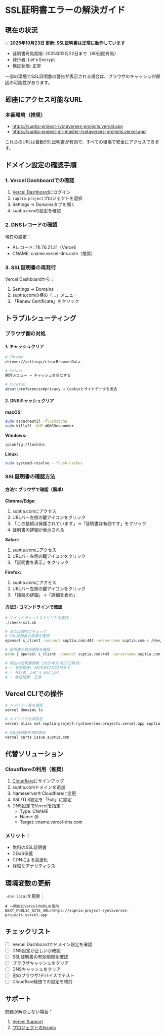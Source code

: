 # SSL証明書エラーの解決ガイド

## 現在の状況

✅ **2025年10月23日 更新: SSL証明書は正常に動作しています**

- 証明書有効期限: 2025年12月22日まで（60日間有効）
- 発行者: Let's Encrypt
- 検証状態: 正常

一部の環境でSSL証明書の警告が表示される場合は、ブラウザのキャッシュが原因の可能性があります。

## 即座にアクセス可能なURL

### 本番環境（推奨）

- https://suptia-project-ryotaverses-projects.vercel.app
- https://suptia-project-git-master-ryotaverses-projects.vercel.app

これらのURLは自動SSL証明書が有効で、すべての環境で安全にアクセスできます。

## ドメイン設定の確認手順

### 1. Vercel Dashboardでの確認

1. [Vercel Dashboard](https://vercel.com/dashboard)にログイン
2. `suptia-project`プロジェクトを選択
3. Settings → Domainsタブを開く
4. suptia.comの設定を確認

### 2. DNSレコードの確認

現在の設定：

- Aレコード: 76.76.21.21（Vercel）
- CNAME: cname.vercel-dns.com（推奨）

### 3. SSL証明書の再発行

Vercel Dashboardから：

1. Settings → Domains
2. suptia.comの横の「...」メニュー
3. 「Renew Certificate」をクリック

## トラブルシューティング

### ブラウザ側の対処

#### 1. キャッシュクリア

```bash
# Chrome
chrome://settings/clearBrowserData

# Safari
開発メニュー → キャッシュを空にする

# Firefox
about:preferences#privacy → Cookieとサイトデータを消去
```

#### 2. DNSキャッシュクリア

**macOS:**

```bash
sudo dscacheutil -flushcache
sudo killall -HUP mDNSResponder
```

**Windows:**

```bash
ipconfig /flushdns
```

**Linux:**

```bash
sudo systemd-resolve --flush-caches
```

### SSL証明書の確認方法

#### 方法1: ブラウザで確認（簡単）

**Chrome/Edge:**

1. suptia.comにアクセス
2. URLバー左側の鍵アイコンをクリック
3. 「この接続は保護されています」→「証明書は有効です」をクリック
4. 証明書の詳細が表示される

**Safari:**

1. suptia.comにアクセス
2. URLバー左側の鍵アイコンをクリック
3. 「証明書を表示」をクリック

**Firefox:**

1. suptia.comにアクセス
2. URLバー左側の鍵アイコンをクリック
3. 「接続の詳細」→「詳細を表示」

#### 方法2: コマンドラインで確認

```bash
# クイックチェックスクリプトを実行
./check-ssl.sh

# または個別にチェック
# SSL証明書の詳細を確認
openssl s_client -connect suptia.com:443 -servername suptia.com < /dev/null

# 証明書の有効期限を確認
echo | openssl s_client -connect suptia.com:443 -servername suptia.com 2>/dev/null | openssl x509 -noout -dates

# 現在の証明書情報（2025年10月23日時点）
# ✅ 有効期限: 2025年12月22日まで
# ✅ 発行者: Let's Encrypt
# ✅ 検証結果: 正常
```

## Vercel CLIでの操作

```bash
# ドメイン一覧を確認
vercel domains ls

# エイリアスを再設定
vercel alias set suptia-project-ryotaverses-projects.vercel.app suptia.com

# SSL証明書を強制更新
vercel certs issue suptia.com
```

## 代替ソリューション

### Cloudflareの利用（推奨）

1. [Cloudflare](https://www.cloudflare.com/)にサインアップ
2. suptia.comドメインを追加
3. NameserverをCloudflareに変更
4. SSL/TLS設定を「Full」に設定
5. DNS設定でVercelを指定：
   - Type: CNAME
   - Name: @
   - Target: cname.vercel-dns.com

### メリット：

- 無料のSSL証明書
- DDoS保護
- CDNによる高速化
- 詳細なアナリティクス

## 環境変数の更新

`.env.local`を更新：

```env
# 一時的にVercelのURLを使用
NEXT_PUBLIC_SITE_URL=https://suptia-project-ryotaverses-projects.vercel.app
```

## チェックリスト

- [ ] Vercel Dashboardでドメイン設定を確認
- [ ] DNS設定が正しいか確認
- [ ] SSL証明書の有効期限を確認
- [ ] ブラウザキャッシュをクリア
- [ ] DNSキャッシュをクリア
- [ ] 別のブラウザ/デバイスでテスト
- [ ] Cloudflare経由での設定を検討

## サポート

問題が解決しない場合：

1. [Vercel Support](https://vercel.com/support)
2. [プロジェクトのIssues](https://github.com/Ryotaverse69/suptia-project/issues)
